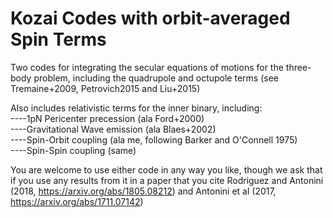 # Kozai Codes with orbit-averaged Spin Terms

Two codes for integrating the secular equations of motions for the three-body problem, including the quadrupole and octupole terms (see Tremaine+2009, Petrovich2015 and Liu+2015)

Also includes relativistic terms for the inner binary, including:  
----1pN Pericenter precession (ala Ford+2000)  
----Gravitational Wave emission (ala Blaes+2002)  
----Spin-Orbit coupling (ala me, following Barker and O'Connell 1975)  
----Spin-Spin coupling (same)  
  
You are welcome to use either code in any way you like, though we ask that if you use any results from it in a paper that you cite Rodriguez and Antonini (2018, https://arxiv.org/abs/1805.08212) and Antonini et al (2017, https://arxiv.org/abs/1711.07142) 
